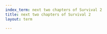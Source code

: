 ```yaml
---
index_term: next two chapters of Survival 2
title: next two chapters of Survival 2
layout: term

---
```

